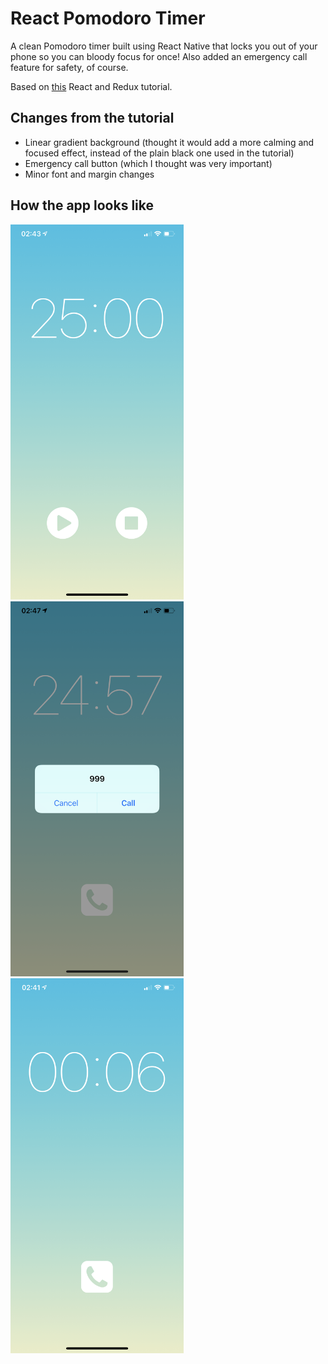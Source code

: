 # React Pomodoro Timer

A clean Pomodoro timer built using React Native that locks you out of your phone so you can bloody focus for once! Also added an emergency call feature for safety, of course.

<p>
Based on <a href="https://www.freecodecamp.org/news/how-to-integrate-redux-into-your-application-with-react-native-and-expo-ec37c9ca6033/">this</a> React and Redux tutorial.
</p>


## Changes from the tutorial
- Linear gradient background (thought it would add a more calming and focused effect, instead of the plain black one used in the tutorial)
- Emergency call button (which I thought was very important)
- Minor font and margin changes 

## How the app looks like
<p float="left">
<img height=600px src="https://github.com/athiyadeviyani/react-pomodoro/blob/master/IMG_0115.PNG">
<img height=600px src="https://github.com/athiyadeviyani/react-pomodoro/blob/master/IMG_0116.PNG">
<img height=600px src="https://github.com/athiyadeviyani/react-pomodoro/blob/master/IMG_0114.PNG">
 </p>

